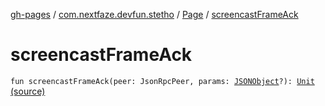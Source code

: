 [gh-pages](../../index.md) / [com.nextfaze.devfun.stetho](../index.md) / [Page](index.md) / [screencastFrameAck](./screencast-frame-ack.md)

# screencastFrameAck

`fun screencastFrameAck(peer: JsonRpcPeer, params: `[`JSONObject`](https://developer.android.com/reference/org/json/JSONObject.html)`?): `[`Unit`](https://kotlinlang.org/api/latest/jvm/stdlib/kotlin/-unit/index.html) [(source)](https://github.com/NextFaze/dev-fun/tree/master/devfun-stetho/src/main/java/com/nextfaze/devfun/stetho/Stetho.kt#L102)